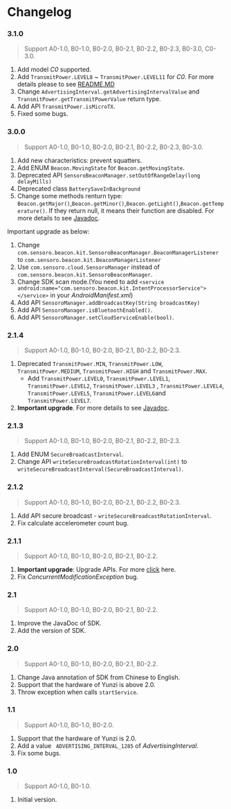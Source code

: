 Changelog
==========
### 3.1.0
> Support A0-1.0, B0-1.0, B0-2.0, B0-2.1, B0-2.2, B0-2.3, B0-3.0, C0-3.0.
  
  1. Add model *C0* supported.
  2. Add `TransmitPower.LEVEL8` ~ `TransmitPower.LEVEL11` for *C0*. For more details please to see [README.MD](https://github.com/Sensoro/SDK-Android)
  3. Change `AdvertisingInterval.getAdvertisingIntervalValue` and `TransmitPower.getTransmitPowerValue` return type.
  4. Add API `TransmitPower.isMicroTX`.
  5. Fixed some bugs.

### 3.0.0
> Support A0-1.0, B0-1.0, B0-2.0, B0-2.1, B0-2.2, B0-2.3, B0-3.0.
  
  1. Add new characteristics: prevent squatters.
  2. Add ENUM `Beacon.MovingState` for `Beacon.getMovingState`.
  3. Deprecated API `SensoroBeaconManager.setOutOfRangeDelay(long delayMills)`
  4. Deprecated class `BatterySaveInBackground`
  5. Change some methods renturn type: `Beacon.getMajor()`,`Beacon.getMinor()`,`Beacon.getLight()`,`Beacon.getTemperature()`. If they return null, it means their function are disabled. For more details to see [Javadoc](http://sensoro.github.io/download/sdk/android/doc/index.html).
  
  Important upgrade as below:
  1. Change `com.sensoro.beacon.kit.SensoroBeaconManager.BeaconManagerListener` to `com.sensoro.beacon.kit.BeaconManagerListener` 
  2. Use `com.sensoro.cloud.SensoroManager` instead of `com.sensoro.beacon.kit.SensoroBeaconManager`.
  3. Change SDK scan mode.(You need to add ```<service android:name="com.sensoro.beacon.kit.IntentProcessorService"></service>``` in your *AndroidManifest.xml*)
  4. Add API `SensoroManager.addBroadcastKey(String broadcastKey)` 
  5. Add API `SensoroManager.isBluetoothEnabled()`.
  6. Add API `SensoroManager.setCloudServiceEnable(bool)`.
 
### 2.1.4
> Support A0-1.0, B0-1.0, B0-2.0, B0-2.1, B0-2.2, B0-2.3.

1. Deprecated `TransmitPower.MIN`, `TransmitPower.LOW`, `TransmitPower.MEDIUM`, `TransmitPower.HIGH` and `TransmitPower.MAX`.
    - Add `TransmitPower.LEVEL0`, `TransmitPower.LEVEL1`, `TransmitPower.LEVEL2`, `TransmitPower.LEVEL3` , `TransmitPower.LEVEL4`, `TransmitPower.LEVEL5`, `TransmitPower.LEVEL6`and `TransmitPower.LEVEL7`.
2. **Important upgrade**. For more details to see [Javadoc](http://sensoro.github.io/download/sdk/android/doc/index.html).

### 2.1.3
> Support A0-1.0, B0-1.0, B0-2.0, B0-2.1, B0-2.2, B0-2.3.
    
1. Add ENUM `SecureBroadcastInterval`.
2. Change API `writeSecureBroadcastRotationInterval(int)` to `writeSecureBroadcastInterval(SecureBroadcastInterval)`.

### 2.1.2
> Support A0-1.0, B0-1.0, B0-2.0, B0-2.1, B0-2.2, B0-2.3.

1. Add API secure broadcast - `writeSecureBroadcastRotationInterval`.
2. Fix calculate accelerometer count bug.

### 2.1.1
> Support A0-1.0, B0-1.0, B0-2.0, B0-2.1, B0-2.2.

1. **Important upgrade**: Upgrade APIs. For more [click](https://github.com/sensoro/SBK-Android/releases/tag/v2.1.1) here.
2. Fix *ConcurrentModificationException* bug.

### 2.1
> Support A0-1.0, B0-1.0, B0-2.0, B0-2.1, B0-2.2.

1. Improve the JavaDoc of SDK.
2. Add the version of SDK.

### 2.0
> Support A0-1.0, B0-1.0, B0-2.0, B0-2.1, B0-2.2.

1. Change Java annotation of SDK from Chinese to English.
2. Support that the hardware of Yunzi is above 2.0.
3. Throw exception when calls `startService`.

### 1.1
> Support A0-1.0, B0-1.0, B0-2.0.

1. Support that the hardware of Yunzi is 2.0.
2. Add a value ` ADVERTISING_INTERVAL_1285` of *AdvertisingInterval*.
3. Fix some bugs.

### 1.0
> Support A0-1.0, B0-1.0.

1. Initial version.
